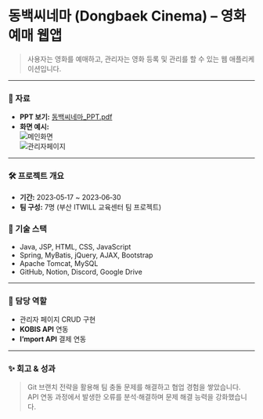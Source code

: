# 동백씨네마 (Dongbaek Cinema) – 영화 예매 웹앱

> 사용자는 영화를 예매하고, 관리자는 영화 등록 및 관리를 할 수 있는 웹 애플리케이션입니다.

---

### 📌 자료
- **PPT 보기:** [동백씨네마_PPT.pdf](docs/동백씨네마_PPT.pdf)  
- **화면 예시:**  
  ![메인화면](screenshots/main.png)  
  ![관리자페이지](screenshots/admin.png)

---

### 🛠 프로젝트 개요
- **기간:** 2023‑05‑17 ~ 2023‑06‑30  
- **팀 구성:** 7명 (부산 ITWILL 교육센터 팀 프로젝트)  

### 🔧 기술 스택
- Java, JSP, HTML, CSS, JavaScript  
- Spring, MyBatis, jQuery, AJAX, Bootstrap  
- Apache Tomcat, MySQL  
- GitHub, Notion, Discord, Google Drive  

---

### 🎯 담당 역할
- 관리자 페이지 CRUD 구현  
- **KOBIS API** 연동  
- **I’mport API** 결제 연동  

---

### ✨ 회고 & 성과
> Git 브랜치 전략을 활용해 팀 충돌 문제를 해결하고 협업 경험을 쌓았습니다.  
> API 연동 과정에서 발생한 오류를 분석·해결하며 문제 해결 능력을 강화했습니다.
